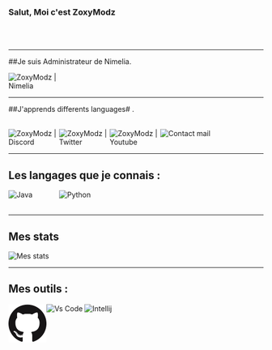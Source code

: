 ### Salut, Moi c'est ZoxyModz 
<br />
<br />

---

##Je suis Administrateur de Nimelia.
<br />

[<img align="left" alt="ZoxyModz | Nimelia" width="100px" src="https://cdn.discordapp.com/attachments/913513355728273458/916825144595472424/image0.png"/>][nimelia]

<br />
<br />

---

##J'apprends differents languages# .
<br />
<br />

[<img align="left" alt="ZoxyModz | Discord" width="100px" src="https://img.shields.io/badge/Discord-7289DA?style=for-the-badge&logo=discord&logoColor=white"/>][discord]
[<img align="left" alt="ZoxyModz | Twitter" width="100px" src="https://img.shields.io/badge/Twitter-1DA1F2?style=for-the-badge&logo=twitter&logoColor=white"/>][twitter]
[<img align="left" alt="ZoxyModz | Youtube" width="100px" src="https://img.shields.io/badge/YouTube-FF0000?style=for-the-badge&logo=youtube&logoColor=white"/>][youtube]
[<img align="left" alt="Contact mail" width="100px" src="https://img.shields.io/badge/Gmail-D14836?style=for-the-badge&logo=gmail&logoColor=white"/>][gmail]

<br />
<br />

---

## Les langages que je connais :

[<img align="left" alt="Java" width="100px" src="https://img.shields.io/badge/Java-ED8B00?style=for-the-badge&logo=java&logoColor=white" />][java]
[<img align="left" alt="Python" width="100px" src="https://img.shields.io/badge/Python-1f629b?style=for-the-badge&logo=python&logoColor=white" />][python]

<br />
<br />

---

## Mes stats

<img alt="Mes stats" src="https://github-readme-stats.vercel.app/api/top-langs/?username=minemobs&show_icons=true&hide_border=true&theme=radical" />

---

## Mes outils :

[<img align="left" alt="GitHub" width="75px" src="https://raw.githubusercontent.com/github/explore/78df643247d429f6cc873026c0622819ad797942/topics/github/github.png" />][github]
[<img align="left" alt="Vs Code" width="75px" src="https://upload.wikimedia.org/wikipedia/commons/thumb/2/2d/Visual_Studio_Code_1.18_icon.svg/1200px-Visual_Studio_Code_1.18_icon.svg.png" />][vscode]
[<img align="left" alt="Intellij" width="75px" src="https://resources.jetbrains.com/storage/products/intellij-idea/img/meta/intellij-idea_logo_300x300.png" />][intellij]

[twitter]: https://twitter.com/zoxymodz
[discord]: https://discord.gg/
[youtube]: https://youtube.com/c/zoxymodz
[intellij]: https://www.jetbrains.com/idea/
[java]: https://www.oracle.com/java/technologies/javase-downloads.html
[github]: https://www.github.com/ZoxyModz
[vscode]: https://code.visualstudio.com/
[gmail]: mailto:zoxymodz.yournovaped@gmail.com
[python]:https://www.python.org
[nimelia]:https://www.nimelia.fr
